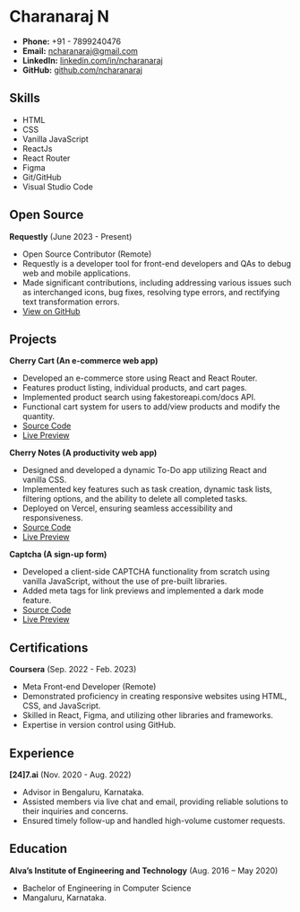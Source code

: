 # Charanaraj N

- **Phone:** +91 - 7899240476
- **Email:** ncharanaraj@gmail.com
- **LinkedIn:** [linkedin.com/in/ncharanaraj](https://www.linkedin.com/in/ncharanaraj)
- **GitHub:** [github.com/ncharanaraj](https://github.com/ncharanaraj)

## Skills

- HTML
- CSS
- Vanilla JavaScript
- ReactJs
- React Router
- Figma
- Git/GitHub
- Visual Studio Code

## Open Source

**Requestly** (June 2023 - Present)

- Open Source Contributor (Remote)
- Requestly is a developer tool for front-end developers and QAs to debug web and mobile applications.
- Made significant contributions, including addressing various issues such as interchanged icons, bug fixes, resolving type errors, and rectifying text transformation errors.
- [View on GitHub](https://github.com/ncharanaraj/Requestly)

## Projects

**Cherry Cart (An e-commerce web app)**

- Developed an e-commerce store using React and React Router.
- Features product listing, individual products, and cart pages.
- Implemented product search using fakestoreapi.com/docs API.
- Functional cart system for users to add/view products and modify the quantity.
- [Source Code](https://github.com/ncharanaraj/CherryCart)
- [Live Preview](#)

**Cherry Notes (A productivity web app)**

- Designed and developed a dynamic To-Do app utilizing React and vanilla CSS.
- Implemented key features such as task creation, dynamic task lists, filtering options, and the ability to delete all completed tasks.
- Deployed on Vercel, ensuring seamless accessibility and responsiveness.
- [Source Code](https://github.com/ncharanaraj/CherryNotes)
- [Live Preview](#)

**Captcha (A sign-up form)**

- Developed a client-side CAPTCHA functionality from scratch using vanilla JavaScript, without the use of pre-built libraries.
- Added meta tags for link previews and implemented a dark mode feature.
- [Source Code](https://github.com/ncharanaraj/Captcha)
- [Live Preview](#)

## Certifications

**Coursera** (Sep. 2022 - Feb. 2023)

- Meta Front-end Developer (Remote)
- Demonstrated proficiency in creating responsive websites using HTML, CSS, and JavaScript.
- Skilled in React, Figma, and utilizing other libraries and frameworks.
- Expertise in version control using GitHub.

## Experience

**[24]7.ai** (Nov. 2020 - Aug. 2022)

- Advisor in Bengaluru, Karnataka.
- Assisted members via live chat and email, providing reliable solutions to their inquiries and concerns.
- Ensured timely follow-up and handled high-volume customer requests.

## Education

**Alva’s Institute of Engineering and Technology** (Aug. 2016 – May 2020)

- Bachelor of Engineering in Computer Science
- Mangaluru, Karnataka.
